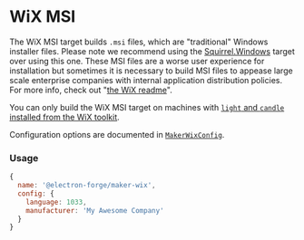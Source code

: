 # WiX MSI

The WiX MSI target builds `.msi` files, which are "traditional" Windows installer files. Please note we recommend using the [Squirrel.Windows](squirrel.windows.md) target over using this one. These MSI files are a worse user experience for installation but sometimes it is necessary to build MSI files to appease large scale enterprise companies with internal application distribution policies. For more info, check out "[the WiX readme](https://github.com/felixrieseberg/electron-wix-msi#readme)".

You can only build the WiX MSI target on machines with [`light` and `candle` installed from the WiX toolkit](https://github.com/felixrieseberg/electron-wix-msi#prerequisites).

Configuration options are documented in [`MakerWixConfig`](https://js.electronforge.io/maker/wix/interfaces/makerwixconfig.html).

### Usage

```javascript
{
  name: '@electron-forge/maker-wix',
  config: {
    language: 1033,
    manufacturer: 'My Awesome Company'
  }
}
```


